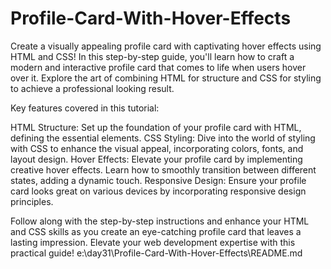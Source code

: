 # Profile-Card-With-Hover-Effects
Create a visually appealing profile card with captivating hover effects using HTML and CSS! In this step-by-step guide, you'll learn how to craft a modern and interactive profile card that comes to life when users hover over it. Explore the art of combining HTML for structure and CSS for styling to achieve a professional looking result.

Key features covered in this tutorial:

HTML Structure: Set up the foundation of your profile card with HTML, defining the essential elements.
CSS Styling: Dive into the world of styling with CSS to enhance the visual appeal, incorporating colors, fonts, and layout design.
Hover Effects: Elevate your profile card by implementing creative hover effects. Learn how to smoothly transition between different states, adding a dynamic touch.
Responsive Design: Ensure your profile card looks great on various devices by incorporating responsive design principles.

Follow along with the step-by-step instructions and enhance your HTML and CSS skills as you create an eye-catching profile card that leaves a lasting impression. Elevate your web development expertise with this practical guide!
e:\day31\Profile-Card-With-Hover-Effects\README.md